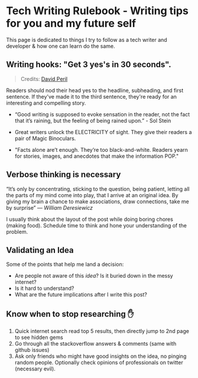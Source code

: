 # Tech Writing Rulebook - Writing tips for you and my future self
<!-- **_Posted on 09 May, 2021_** -->


This page is dedicated to things I try to follow as a tech writer and developer & how one can learn do the same.

## Writing hooks: "Get 3 yes's in 30 seconds".

> Credits: [David Peril](https://twitter.com/david_perell)

Readers should nod their head yes to the headline, subheading, and first sentence.
If they've made it to the third sentence, they're ready for an interesting and compelling story.

- “Good writing is supposed to evoke sensation in the reader, not the fact that it’s raining, but the feeling of being rained upon.” - Sol Stein

- Great writers unlock the ELECTRICITY of sight. They give their readers a pair of Magic Binoculars.

- "Facts alone are’t enough. They’re too black-and-white. Readers yearn for stories, images, and anecdotes that make the information POP."

## Verbose thinking is necessary

“It’s only by concentrating, sticking to the question, being patient, letting all the parts of my mind come into play, that I arrive at an original idea. By giving my brain a chance to make associations, draw connections, take me by surprise” — _William Deresiewicz_

I usually  think about the layout of the post while doing boring chores (making food). Schedule time to think and hone your understanding of the problem.

## Validating an Idea
Some of the points that help me land a decision:

- Are people not aware of this _idea_? Is it buried down in the messy internet?
- Is it hard to understand?
- What are the future implications after I write this post?

## Know when to stop researching ✋️

1. Quick internet search read top 5 results, then directly jump to 2nd page to see hidden gems
2. Go through all the stackoverflow answers & comments (same with github issues)
3. Ask only friends who might have good insights on the idea, no pinging random people.
   Optionally check opinions of professionals on twitter (necessary evil).


<!-- ## Owning an Idea -->
